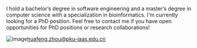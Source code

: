 
<!--
**HFzzzzzzz/HFzzzzzzz** is a ✨ _special_ ✨ repository because its `README.md` (this file) appears on your GitHub profile.
-->
I hold a bachelor’s degree in software engineering and a master’s degree in computer science with a 
specialization in bioinformatics. I'm currently looking for a PhD position. Feel free to contact 
me if you have open opportunities for PhD positions or research collaborations!

![image](https://github.com/user-attachments/assets/6ac8876a-8f63-4bbd-8f5e-5df9014a3be3)huafeng.zhou@pku-iaas.edu.cn 

